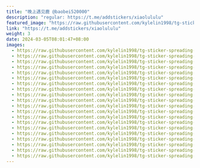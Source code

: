 ```yaml
---
title: "晚上遇见鹿 @baobei520000"
description: "regular: https://t.me/addstickers/xiaolululu"
featured_image: "https://raw.githubusercontent.com/kylelin1998/tg-sticker-spreading-worldwide-images/main/img/94ccaada-4a4a-42fa-8b4f-73663b0ad65a.jpg"
link: "https://t.me/addstickers/xiaolululu"
weight: 3
date: 2024-03-05T08:01:47+08:00
images:
  - https://raw.githubusercontent.com/kylelin1998/tg-sticker-spreading-worldwide-images/main/img/94ccaada-4a4a-42fa-8b4f-73663b0ad65a.jpg
  - https://raw.githubusercontent.com/kylelin1998/tg-sticker-spreading-worldwide-images/main/img/5ef0f822-4238-48f4-839f-42fe8de03777.jpg
  - https://raw.githubusercontent.com/kylelin1998/tg-sticker-spreading-worldwide-images/main/img/0464218c-c252-4f4d-bb73-09ed2477b96f.jpg
  - https://raw.githubusercontent.com/kylelin1998/tg-sticker-spreading-worldwide-images/main/img/4d4e5d62-2ece-4f80-95c5-921f643e681c.jpg
  - https://raw.githubusercontent.com/kylelin1998/tg-sticker-spreading-worldwide-images/main/img/5022742c-f734-43b5-8ebe-11c756ddd667.jpg
  - https://raw.githubusercontent.com/kylelin1998/tg-sticker-spreading-worldwide-images/main/img/556e960e-259b-4bd4-b0d8-9b31c20ad590.jpg
  - https://raw.githubusercontent.com/kylelin1998/tg-sticker-spreading-worldwide-images/main/img/702f4e27-91c3-4dc7-8956-0247a0f5880f.jpg
  - https://raw.githubusercontent.com/kylelin1998/tg-sticker-spreading-worldwide-images/main/img/632edfc5-5185-417a-b367-90d32baa8207.jpg
  - https://raw.githubusercontent.com/kylelin1998/tg-sticker-spreading-worldwide-images/main/img/04ce39a9-393d-43a2-976b-c290f991d4ca.jpg
  - https://raw.githubusercontent.com/kylelin1998/tg-sticker-spreading-worldwide-images/main/img/6c726546-66c2-42f9-8ef2-fe918b160190.jpg
  - https://raw.githubusercontent.com/kylelin1998/tg-sticker-spreading-worldwide-images/main/img/60020827-8ac0-474a-8005-f2e71f591979.jpg
  - https://raw.githubusercontent.com/kylelin1998/tg-sticker-spreading-worldwide-images/main/img/61dd92b6-5f68-4cd6-aaa8-fd023ccded37.jpg
  - https://raw.githubusercontent.com/kylelin1998/tg-sticker-spreading-worldwide-images/main/img/7063503a-349b-445e-bf11-6a39cc4eb7e5.jpg
  - https://raw.githubusercontent.com/kylelin1998/tg-sticker-spreading-worldwide-images/main/img/d3ca4e4b-d96e-405e-9ebb-45c37b488b2f.jpg
  - https://raw.githubusercontent.com/kylelin1998/tg-sticker-spreading-worldwide-images/main/img/34b52126-afb2-48cf-8cda-98f328e38cdf.jpg
  - https://raw.githubusercontent.com/kylelin1998/tg-sticker-spreading-worldwide-images/main/img/0ddc5073-d954-4ed7-9210-8c53dfd14896.jpg
  - https://raw.githubusercontent.com/kylelin1998/tg-sticker-spreading-worldwide-images/main/img/d7ee2ea0-0cab-4276-bcf1-30c55bea85c7.jpg
  - https://raw.githubusercontent.com/kylelin1998/tg-sticker-spreading-worldwide-images/main/img/b8b47aa4-8d7a-407a-a499-4a2b41590460.jpg
  - https://raw.githubusercontent.com/kylelin1998/tg-sticker-spreading-worldwide-images/main/img/c32891f0-6988-4ea0-842e-fa320c9e0c25.jpg
  - https://raw.githubusercontent.com/kylelin1998/tg-sticker-spreading-worldwide-images/main/img/0dde134d-77ef-4812-9181-1c3e0dbc225d.jpg
---
```

